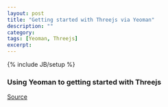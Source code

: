 ```yaml
---
layout: post
title: "Getting started with Threejs via Yeoman"
description: ""
category: 
tags: [Yeoman, Threejs]
excerpt: 
---
```

{% include JB/setup %}

### Using Yeoman to getting started with Threejs

[Source](https://github.com/timmywil/generator-threejs)

